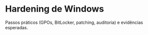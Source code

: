 # Hardening de Windows
Passos práticos (GPOs, BitLocker, patching, auditoria) e evidências esperadas.

